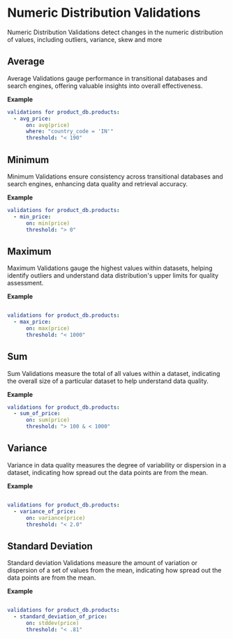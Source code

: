 # **Numeric Distribution Validations**

Numeric Distribution Validations detect changes in the numeric distribution of values, including outliers, variance, skew and more


## **Average**

Average Validations gauge performance in transitional databases and search engines, offering valuable insights into overall effectiveness.


**Example**

```yaml title="dcs_config.yaml"
validations for product_db.products:
  - avg_price:
      on: avg(price)
      where: "country_code = 'IN'"
      threshold: "< 190"
```


## **Minimum**

Minimum Validations ensure consistency across transitional databases and search engines, enhancing data quality and retrieval accuracy.

**Example**

```yaml title="dcs_config.yaml"
validations for product_db.products:
  - min_price:
      on: min(price)
      threshold: "> 0"
```


## **Maximum**

Maximum Validations gauge the highest values within datasets, helping identify outliers and understand data distribution's upper limits for quality assessment.

**Example**

```yaml title="dcs_config.yaml"

validations for product_db.products:
  - max_price:
      on: max(price)
      threshold: "< 1000"
```

## **Sum**

Sum Validations measure the total of all values within a dataset, indicating the overall size of a particular dataset to help understand data quality.

**Example**

```yaml title="dcs_config.yaml"
validations for product_db.products:
  - sum_of_price:
      on: sum(price)
      threshold: "> 100 & < 1000"
```

## **Variance**

Variance in data quality measures the degree of variability or dispersion in a dataset, indicating how spread out the data points are from the mean.

**Example**

```yaml title="dcs_config.yaml"

validations for product_db.products:
  - variance_of_price:
      on: variance(price)
      threshold: "< 2.0"
```

## **Standard Deviation**

Standard deviation Validations measure the amount of variation or dispersion of a set of values from the mean, indicating how spread out the data points are from the mean.

**Example**

```yaml title="dcs_config.yaml"

validations for product_db.products:
  - standard_deviation_of_price:
      on: stddev(price)
      threshold: "< .81"
```